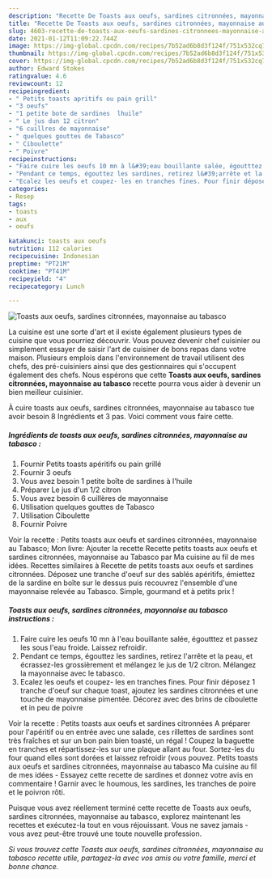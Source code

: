 ```yaml
---
description: "Recette De Toasts aux oeufs, sardines citronnées, mayonnaise au tabasco"
title: "Recette De Toasts aux oeufs, sardines citronnées, mayonnaise au tabasco"
slug: 4603-recette-de-toasts-aux-oeufs-sardines-citronnees-mayonnaise-au-tabasco
date: 2021-01-12T11:09:22.744Z
image: https://img-global.cpcdn.com/recipes/7b52ad6b8d3f124f/751x532cq70/toasts-aux-oeufs-sardines-citronnees-mayonnaise-au-tabasco-photo-principale-de-la-recette.jpg
thumbnail: https://img-global.cpcdn.com/recipes/7b52ad6b8d3f124f/751x532cq70/toasts-aux-oeufs-sardines-citronnees-mayonnaise-au-tabasco-photo-principale-de-la-recette.jpg
cover: https://img-global.cpcdn.com/recipes/7b52ad6b8d3f124f/751x532cq70/toasts-aux-oeufs-sardines-citronnees-mayonnaise-au-tabasco-photo-principale-de-la-recette.jpg
author: Edward Stokes
ratingvalue: 4.6
reviewcount: 12
recipeingredient:
- " Petits toasts apritifs ou pain grill"
- "3 oeufs"
- "1 petite bote de sardines  lhuile"
- " Le jus dun 12 citron"
- "6 cuillres de mayonnaise"
- " quelques gouttes de Tabasco"
- " Ciboulette"
- " Poivre"
recipeinstructions:
- "Faire cuire les oeufs 10 mn à l&#39;eau bouillante salée, égoutttez et passez les sous l&#39;eau froide. Laissez refroidir."
- "Pendant ce temps, égouttez les sardines, retirez l&#39;arrête et la peau, et écrassez-les grossièrement et mélangez le jus de 1/2 citron. Mélangez la mayonnaise avec le tabasco."
- "Ecalez les oeufs et coupez- les en tranches fines. Pour finir déposez 1 tranche d&#39;oeuf sur chaque toast, ajoutez les sardines citronnées et une touche de mayonnaise pimentée. Décorez avec des brins de ciboulette et in peu de poivre"
categories:
- Resep
tags:
- toasts
- aux
- oeufs

katakunci: toasts aux oeufs 
nutrition: 112 calories
recipecuisine: Indonesian
preptime: "PT21M"
cooktime: "PT41M"
recipeyield: "4"
recipecategory: Lunch

---
```



![Toasts aux oeufs, sardines citronnées, mayonnaise au tabasco](https://img-global.cpcdn.com/recipes/7b52ad6b8d3f124f/751x532cq70/toasts-aux-oeufs-sardines-citronnees-mayonnaise-au-tabasco-photo-principale-de-la-recette.jpg)

La cuisine est une sorte d'art et il existe également plusieurs types de cuisine que vous pourriez découvrir. Vous pouvez devenir chef cuisinier ou simplement essayer de saisir l'art de cuisiner de bons repas dans votre maison. Plusieurs emplois dans l'environnement de travail utilisent des chefs, des pré-cuisiniers ainsi que des gestionnaires qui s'occupent également des chefs. Nous espérons que cette <strong> Toasts aux oeufs, sardines citronnées, mayonnaise au tabasco </strong> recette pourra vous aider à devenir un bien meilleur cuisinier.

<!--inarticleads1-->

À cuire toasts aux oeufs, sardines citronnées, mayonnaise au tabasco tue avoir besoin 8 Ingrédients et 3 pas. Voici comment vous faire cette.

##### Ingrédients de toasts aux oeufs, sardines citronnées, mayonnaise au tabasco :

1. Fournir  Petits toasts apéritifs ou pain grillé
1. Fournir 3 oeufs
1. Vous avez besoin 1 petite boîte de sardines à l&#39;huile
1. Préparer  Le jus d&#39;un 1/2 citron
1. Vous avez besoin 6 cuillères de mayonnaise
1. Utilisation  quelques gouttes de Tabasco
1. Utilisation  Ciboulette
1. Fournir  Poivre


Voir la recette : Petits toasts aux oeufs et sardines citronnées, mayonnaise au Tabasco; Mon livre: Ajouter la recette Recette petits toasts aux oeufs et sardines citronnées, mayonnaise au Tabasco par Ma cuisine au fil de mes idées. Recettes similaires à Recette de petits toasts aux oeufs et sardines citronnées. Déposez une tranche d&#39;oeuf sur des sablés apéritifs, émiettez de la sardine en boîte sur le dessus puis recouvrez l&#39;ensemble d&#39;une mayonnaise relevée au Tabasco. Simple, gourmand et à petits prix ! 

<!--inarticleads2-->

##### Toasts aux oeufs, sardines citronnées, mayonnaise au tabasco instructions :

1. Faire cuire les oeufs 10 mn à l&#39;eau bouillante salée, égoutttez et passez les sous l&#39;eau froide. Laissez refroidir.
1. Pendant ce temps, égouttez les sardines, retirez l&#39;arrête et la peau, et écrassez-les grossièrement et mélangez le jus de 1/2 citron. Mélangez la mayonnaise avec le tabasco.
1. Ecalez les oeufs et coupez- les en tranches fines. Pour finir déposez 1 tranche d&#39;oeuf sur chaque toast, ajoutez les sardines citronnées et une touche de mayonnaise pimentée. Décorez avec des brins de ciboulette et in peu de poivre


Voir la recette : Petits toasts aux oeufs et sardines citronnées A préparer pour l&#39;apéritif ou en entrée avec une salade, ces rillettes de sardines sont très fraîches et sur un bon pain bien toasté, un régal ! Coupez la baguette en tranches et répartissez-les sur une plaque allant au four. Sortez-les du four quand elles sont dorées et laissez refroidir (vous pouvez. Petits toasts aux oeufs et sardines citronnées, mayonnaise au tabasco Ma cuisine au fil de mes idées - Essayez cette recette de sardines et donnez votre avis en commentaire ! Garnir avec le houmous, les sardines, les tranches de poire et le poivron rôti. 

<!--inarticleads1-->

<p>
Puisque vous avez réellement terminé cette recette de Toasts aux oeufs, sardines citronnées, mayonnaise au tabasco, explorez maintenant les recettes et exécutez-la tout en vous réjouissant. Vous ne savez jamais - vous avez peut-être trouvé une toute nouvelle profession.
</p>

<p>
<i>Si vous trouvez cette Toasts aux oeufs, sardines citronnées, mayonnaise au tabasco recette utile, partagez-la avec vos amis ou votre famille, merci et bonne chance.</i>
</p>
